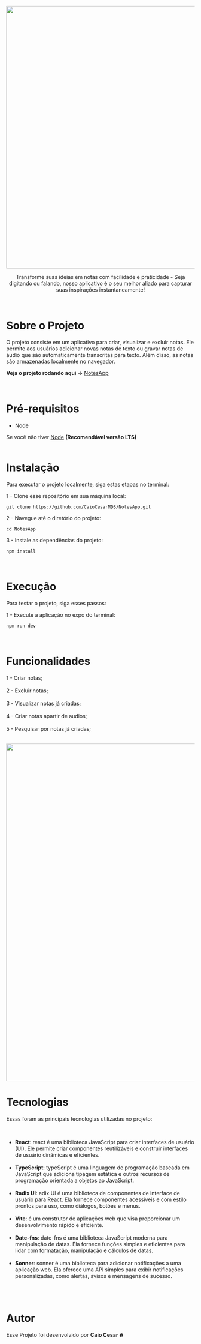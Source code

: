 
<p align="center">
  
  <img src="https://github.com/CaioCesarMDS/NotesApp/assets/144278631/35b97f64-5501-4a8a-af82-0bb6c7a0f70a" width="700">
</p>

<p align="center">Transforme suas ideias em notas com facilidade e praticidade - Seja digitando ou falando, nosso aplicativo é o seu melhor aliado para capturar suas inspirações instantaneamente!</p>

<br>

<h1>Sobre o Projeto</h1>
<p>O projeto consiste em um aplicativo para criar, visualizar e excluir notas. Ele permite aos usuários adicionar novas notas de texto ou gravar notas de áudio que são automaticamente transcritas para texto. Além disso, as notas são armazenadas localmente no navegador.</p>

**Veja o projeto rodando aqui** -> [NotesApp](https://cc-notes-app.vercel.app/)

<br>

<h1>Pré-requisitos</h1>
<ul>
    <li>Node</li>
</ul>
</p>

Se você não tiver [Node](https://nodejs.org/en) <strong>(Recomendável versão LTS)</strong> <br>
<br>

<h1>Instalação</h1>
<p>Para executar o projeto localmente, siga estas etapas no terminal:</p>

1 - Clone esse repositório em sua máquina local:

```
git clone https://github.com/CaioCesarMDS/NotesApp.git
```

2 - Navegue até o diretório do projeto:

```
cd NotesApp
```

3 - Instale as dependências do projeto:

```
npm install
```

<br>

<h1>Execução</h1>
<p>Para testar o projeto, siga esses passos:</p>

1 - Execute a aplicação no expo do terminal:

```
npm run dev
```


<br>

<h1>Funcionalidades</h1>
<p>
  1 - Criar notas; 
  <br>
  <br>
  2 - Excluir notas;
  <br>
  <br>
  3 - Visualizar notas já criadas;
  <br>
  <br>
  4 - Criar notas apartir de audios;
  <br>
  <br>
  5 - Pesquisar por notas já criadas;
  <br>
  <br>
</p>

<img src="https://github.com/CaioCesarMDS/NotesApp/assets/144278631/f46cb93b-d489-4a04-96e0-c7d875ce76c5"  width="900">

<br>

<h1>Tecnologias</h1>
<p>Essas foram as principais tecnologias utilizadas no projeto:</p>

 <br>

<ul>
    <li><strong>React</strong>: react é uma biblioteca JavaScript para criar interfaces de usuário (UI). Ele permite criar componentes reutilizáveis e construir interfaces de usuário dinâmicas e eficientes.</li>
    <br>
    <li><strong>TypeScript</strong>: typeScript é uma linguagem de programação baseada em JavaScript que adiciona tipagem estática e outros recursos de programação orientada a objetos ao JavaScript. </li>
    <br>
    <li><strong>Radix UI</strong>: adix UI é uma biblioteca de componentes de interface de usuário para React. Ela fornece componentes acessíveis e com estilo prontos para uso, como diálogos, botões e menus.</li>
    <br>
    <li><strong>Vite</strong>: é um construtor de aplicações web que visa proporcionar um desenvolvimento rápido e eficiente.</li>
    <br>
    <li><strong>Date-fns</strong>: date-fns é uma biblioteca JavaScript moderna para manipulação de datas. Ela fornece funções simples e eficientes para lidar com formatação, manipulação e cálculos de datas.</li>
    <br>
    <li><strong>Sonner</strong>: sonner é uma biblioteca para adicionar notificações a uma aplicação web. Ela oferece uma API simples para exibir notificações personalizadas, como alertas, avisos e mensagens de sucesso.</li>
    <br>
</ul>

<br>

<h1>Autor</h1>
<p>Esse Projeto foi desenvolvido por <strong>Caio Cesar 🔥</strong></p>
<br>

